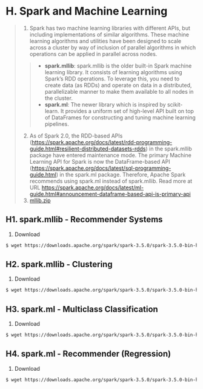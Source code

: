 # H. Spark and Machine Learning
 
> 1. Spark has two machine learning libraries with different APIs, but including implementations of similar algorithms. These machine learning algorithms and utilities have been designed to scale across a cluster by way of inclusion of parallel algorithms in which operations can be applied in parallel across nodes.
>> - **spark.mllib**: spark.mllib is the older built-in Spark machine learning library. It consists of learning algorithms using Spark’s RDD operations. To leverage this, you need to create data (as RDDs) and operate on data in a distributed, parallelizable manner to make them available to all nodes in the cluster.
>> - **spark.ml**: The newer library which is inspired by scikit-learn. It provides a uniform set of high-level API built on top of DataFrames for constructing and tuning machine learning pipelines. 
> 2. As of Spark 2.0, the RDD-based APIs (https://spark.apache.org/docs/latest/rdd-programming-guide.html#resilient-distributed-datasets-rdds) in the spark.mllib package have entered maintenance mode. The primary Machine Learning API for Spark is now the DataFrame-based API (https://spark.apache.org/docs/latest/sql-programming-guide.html) in the spark.ml package. Therefore, Apache Spark recommends using spark.ml instead of spark.mllib. Read more at URL https://spark.apache.org/docs/latest/ml-guide.html#announcement-dataframe-based-api-is-primary-api
> 3. [mllib.zip](https://github.com/choojun/choojun.github.io/files/14240398/mllib.zip)


## H1. spark.mllib - Recommender Systems
1.	Download
~~~bash
$ wget https://downloads.apache.org/spark/spark-3.5.0/spark-3.5.0-bin-hadoop3-scala2.13.tgz
~~~

## H2. spark.mllib - Clustering
1.	Download
~~~bash
$ wget https://downloads.apache.org/spark/spark-3.5.0/spark-3.5.0-bin-hadoop3-scala2.13.tgz
~~~

## H3. spark.ml - Multiclass Classification
1.	Download
~~~bash
$ wget https://downloads.apache.org/spark/spark-3.5.0/spark-3.5.0-bin-hadoop3-scala2.13.tgz
~~~

## H4. spark.ml - Recommender (Regression)
1.	Download
~~~bash
$ wget https://downloads.apache.org/spark/spark-3.5.0/spark-3.5.0-bin-hadoop3-scala2.13.tgz
~~~
